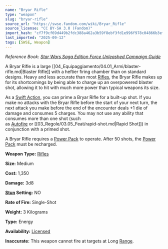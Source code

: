 ```yaml
---
name: "Bryar Rifle"
type: "weapon"
slug: "bryar-rifle"
source_url: "https://swse.fandom.com/wiki/Bryar_Rifle"
source_license: "CC BY-SA 3.0 (Fandom)"
import_hash: "cf7f9cf69d449b2fdc388a462a3b59f8ebf3fd1e996f978c04866b3efbfb887d"
last_imported: "2025-09-12"
tags: [SWSE, Weapon]
---
```

*Reference Book: [Star Wars Saga Edition Force Unleashed Campaign Guide](https://swse.fandom.com/wiki/Star_Wars_Saga_Edition_Force_Unleashed_Campaign_Guide)*

A Bryar Rifle is a large [[04_Equipaggiamento/04.01_Armi/blaster-rifle.md|Blaster Rifle]] with a heftier firing chamber than on standard designs. Heavy and less accurate than most [Rifles](https://swse.fandom.com/wiki/Rifles), the Bryar Rifle makes up for its shortcomings by being able to charge up an overpowered blaster shot, allowing it to hit with much more power than typical weapons its size.

As a [Swift Action](https://swse.fandom.com/wiki/Swift_Action), you can prime a Bryar Rifle for a built-up shot. If you make no attacks with the Bryar Rifle before the start of your next turn, the next attack you make before the end of the encounter deals +1 die of damage and consumes 5 charges. You may not use any ability that consumes more than one shot (such as [Autofire](https://swse.fandom.com/wiki/Autofire) or [[03_Regole/03.05_Feat/rapid-shot.md|Rapid Shot]]) in conjunction with a primed shot.

A Bryar Rifle requires a [Power Pack](https://swse.fandom.com/wiki/Power_Pack) to operate. After 50 shots, the [Power Pack](https://swse.fandom.com/wiki/Power_Pack) must be recharged.

**Weapon Type:** [Rifles](https://swse.fandom.com/wiki/Rifles)

**Size:** Medium

**Cost:** 1,350

**Damage:** 3d8

**[Stun](https://swse.fandom.com/wiki/Stun) Setting:** NO

**Rate of Fire:** Single-Shot

**Weight:** 3 Kilograms

**Type:** Energy

**Availability:** [Licensed](https://swse.fandom.com/wiki/Licensed)

**Inaccurate:** This weapon cannot fire at targets at Long [Range](https://swse.fandom.com/wiki/Range).